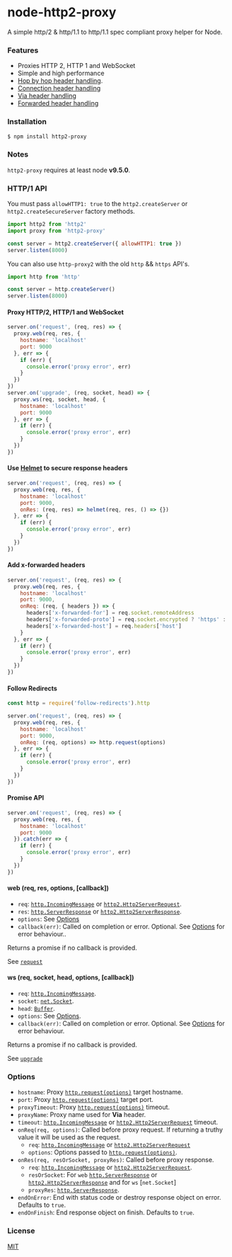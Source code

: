 # node-http2-proxy

A simple http/2 & http/1.1 to http/1.1 spec compliant proxy helper for Node.

### Features

- Proxies HTTP 2, HTTP 1 and WebSocket
- Simple and high performance
- [Hop by hop header handling](https://developer.mozilla.org/en-US/docs/Web/HTTP/Headers).
- [Connection header handling](https://developer.mozilla.org/en-US/docs/Web/HTTP/Headers/Connection)
- [Via header handling](https://developer.mozilla.org/en-US/docs/Web/HTTP/Headers/Via)
- [Forwarded header handling](https://developer.mozilla.org/en-US/docs/Web/HTTP/Headers/Forwarded)

### Installation

```sh
$ npm install http2-proxy
```

### Notes

`http2-proxy` requires at least node **v9.5.0**.

### HTTP/1 API

You must pass `allowHTTP1: true` to the `http2.createServer` or `http2.createSecureServer` factory methods.

```js
import http2 from 'http2'
import proxy from 'http2-proxy'

const server = http2.createServer({ allowHTTP1: true })
server.listen(8000)
```

You can also use `http-proxy2` with the old `http` && `https` API's.

```js
import http from 'http'

const server = http.createServer()
server.listen(8000)
```

#### Proxy HTTP/2, HTTP/1 and WebSocket

```js
server.on('request', (req, res) => {
  proxy.web(req, res, {
    hostname: 'localhost'
    port: 9000
  }, err => {
    if (err) {
      console.error('proxy error', err)
    }
  })
})
server.on('upgrade', (req, socket, head) => {
  proxy.ws(req, socket, head, {
    hostname: 'localhost'
    port: 9000
  }, err => {
    if (err) {
      console.error('proxy error', err)
    }
  })
})
```

#### Use [Helmet](https://www.npmjs.com/package/helmet) to secure response headers

```javascript
server.on('request', (req, res) => {
  proxy.web(req, res, {
    hostname: 'localhost'
    port: 9000,
    onRes: (req, res) => helmet(req, res, () => {})
  }, err => {
    if (err) {
      console.error('proxy error', err)
    }
  })
})
```

#### Add x-forwarded headers

```javascript
server.on('request', (req, res) => {
  proxy.web(req, res, {
    hostname: 'localhost'
    port: 9000,
    onReq: (req, { headers }) => {
      headers['x-forwarded-for'] = req.socket.remoteAddress
      headers['x-forwarded-proto'] = req.socket.encrypted ? 'https' : 'http'
      headers['x-forwarded-host'] = req.headers['host']
    }
  }, err => {
    if (err) {
      console.error('proxy error', err)
    }
  })
})
```

#### Follow Redirects

```javascript
const http = require('follow-redirects').http

server.on('request', (req, res) => {
  proxy.web(req, res, {
    hostname: 'localhost'
    port: 9000,
    onReq: (req, options) => http.request(options)
  }, err => {
    if (err) {
      console.error('proxy error', err)
    }
  })
})
```

#### Promise API

```javascript
server.on('request', (req, res) => {
  proxy.web(req, res, {
    hostname: 'localhost'
    port: 9000
  }).catch(err => {
    if (err) {
      console.error('proxy error', err)
    }
  })
})
```

#### web (req, res, options, [callback])

- `req`: [`http.IncomingMessage`](https://nodejs.org/api/http.html#http_class_http_incomingmessage) or [`http2.Http2ServerRequest`](https://nodejs.org/api/http2.html#http2_class_http2_http2serverrequest).
- `res`: [`http.ServerResponse`](https://nodejs.org/api/http.html#http_class_http_serverresponse) or [`http2.Http2ServerResponse`](https://nodejs.org/api/http2.html#http2_class_http2_http2serverresponse).
- `options`: See [Options](#options)
- `callback(err)`: Called on completion or error. Optional.  See [Options](#options) for error behaviour..

Returns a promise if no callback is provided.

See [`request`](https://nodejs.org/api/http.html#http_event_request)

#### ws (req, socket, head, options, [callback])

- `req`: [`http.IncomingMessage`](https://nodejs.org/api/http.html#http_class_http_incomingmessage).
- `socket`: [`net.Socket`](https://nodejs.org/api/net.html#net_class_net_socket).
- `head`: [`Buffer`](https://nodejs.org/api/buffer.html#buffer_class_buffer).
- `options`: See [Options](#options).
- `callback(err)`: Called on completion or error. Optional. See [Options](#options) for error behaviour.

Returns a promise if no callback is provided.

See [`upgrade`](https://nodejs.org/api/http.html#http_event_upgrade)

### Options

  - `hostname`: Proxy [`http.request(options)`](https://nodejs.org/api/http.html#http_http_request_options_callback) target hostname.
  - `port`: Proxy [`http.request(options)`](https://nodejs.org/api/http.html#http_http_request_options_callback) target port.
  - `proxyTimeout`: Proxy [`http.request(options)`](https://nodejs.org/api/http.html#http_http_request_options_callback) timeout.
  - `proxyName`: Proxy name used for **Via** header.
  - `timeout`: [`http.IncomingMessage`](https://nodejs.org/api/http.html#http_class_http_incomingmessage) or [`http2.Http2ServerRequest`](https://nodejs.org/api/http2.html#http2_class_http2_http2serverrequest) timeout.
  - `onReq(req, options)`: Called before proxy request. If returning a truthy value it will be used as the request.
    - `req`: [`http.IncomingMessage`](https://nodejs.org/api/http.html#http_class_http_incomingmessage) or [`http2.Http2ServerRequest`](https://nodejs.org/api/http2.html#http2_class_http2_http2serverrequest)
    - `options`: Options passed to [`http.request(options)`](https://nodejs.org/api/http.html#http_http_request_options_callback).
  - `onRes(req, resOrSocket, proxyRes)`: Called before proxy response.
    - `req`: [`http.IncomingMessage`](https://nodejs.org/api/http.html#http_class_http_incomingmessage) or [`http2.Http2ServerRequest`](https://nodejs.org/api/http2.html#http2_class_http2_http2serverrequest).
    - `resOrSocket`: For `web` [`http.ServerResponse`](https://nodejs.org/api/http.html#http_class_http_serverresponse) or [`http2.Http2ServerResponse`](https://nodejs.org/api/http2.html#http2_class_http2_http2serverresponse) and for `ws` [`net.Socket`]
    - `proxyRes`: [`http.ServerResponse`](https://nodejs.org/api/http.html#http_class_http_serverresponse).
  - `endOnError`: End with status code or destroy response object on error. Defaults to `true`.
  - `endOnFinish`: End response object on finish. Defaults to `true`.

### License

  [MIT](LICENSE)
